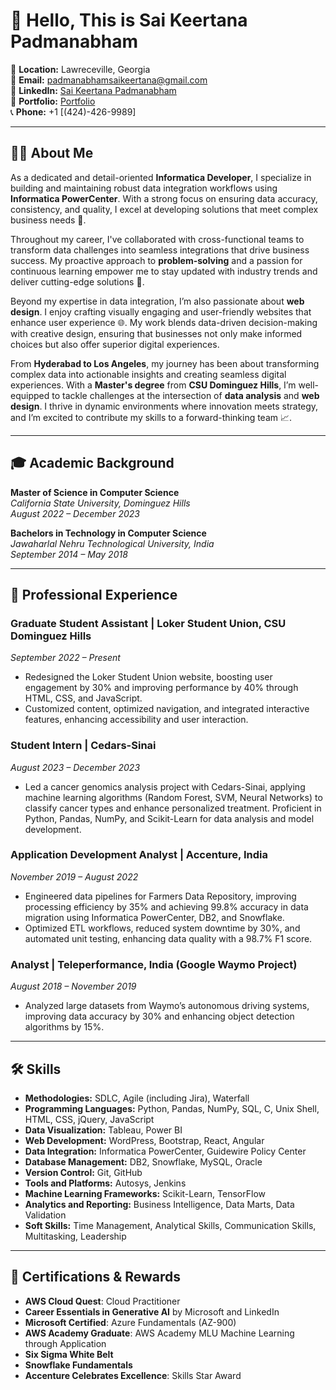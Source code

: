 # 👋 Hello, This is Sai Keertana Padmanabham

📍 **Location:** Lawreceville, Georgia  
📧 **Email:** [padmanabhamsaikeertana@gmail.com](mailto:padmanabhamsaikeertana@gmail.com)  
🔗 **LinkedIn:** [Sai Keertana Padmanabham](https://www.linkedin.com/in/saikeertanapadmanabham/)  
🔗 **Portfolio:** [Portfolio](https://sai-keertana-padmanabham.netlify.app/)  
📞 **Phone:** +1 [(424)-426-9989]

---

## 👩‍💻 About Me

As a dedicated and detail-oriented **Informatica Developer**, I specialize in building and maintaining robust data integration workflows using **Informatica PowerCenter**. With a strong focus on ensuring data accuracy, consistency, and quality, I excel at developing solutions that meet complex business needs 🔄.

Throughout my career, I've collaborated with cross-functional teams to transform data challenges into seamless integrations that drive business success. My proactive approach to **problem-solving** and a passion for continuous learning empower me to stay updated with industry trends and deliver cutting-edge solutions 🚀.

Beyond my expertise in data integration, I’m also passionate about **web design**. I enjoy crafting visually engaging and user-friendly websites that enhance user experience 🌐. My work blends data-driven decision-making with creative design, ensuring that businesses not only make informed choices but also offer superior digital experiences.

From **Hyderabad to Los Angeles**, my journey has been about transforming complex data into actionable insights and creating seamless digital experiences. With a **Master's degree** from **CSU Dominguez Hills**, I’m well-equipped to tackle challenges at the intersection of **data analysis** and **web design**. I thrive in dynamic environments where innovation meets strategy, and I’m excited to contribute my skills to a forward-thinking team 📈.

---

## 🎓 Academic Background

**Master of Science in Computer Science**  
*California State University, Dominguez Hills*  
*August 2022 – December 2023*
  
**Bachelors in Technology in Computer Science**  
*Jawaharlal Nehru Technological University, India*  
*September 2014 – May 2018* 

---

## 💼 Professional Experience

### Graduate Student Assistant | Loker Student Union, CSU Dominguez Hills  
*September 2022 – Present*  
- Redesigned the Loker Student Union website, boosting user engagement by 30% and improving performance by 40% through HTML, CSS, and JavaScript.
- Customized content, optimized navigation, and integrated interactive features, enhancing accessibility and user interaction.

### Student Intern | Cedars-Sinai
*August 2023 – December 2023*  
- Led a cancer genomics analysis project with Cedars-Sinai, applying machine learning algorithms (Random Forest, SVM, Neural Networks) to classify cancer types and enhance personalized treatment. Proficient in Python, Pandas, NumPy, and Scikit-Learn for data analysis and model development.
  
### Application Development Analyst | Accenture, India  
*November 2019 – August 2022*  
- Engineered data pipelines for Farmers Data Repository, improving processing efficiency by 35% and achieving 99.8% accuracy in data migration using Informatica PowerCenter, DB2, and Snowflake.
- Optimized ETL workflows, reduced system downtime by 30%, and automated unit testing, enhancing data quality with a 98.7% F1 score.
  
###  Analyst | Teleperformance, India (Google Waymo Project)  
*August 2018 – November 2019*  
- Analyzed large datasets from Waymo’s autonomous driving systems, improving data accuracy by 30% and enhancing object detection algorithms by 15%. 
---

## 🛠️ Skills

- **Methodologies:** SDLC, Agile (including Jira), Waterfall
- **Programming Languages:** Python, Pandas, NumPy, SQL, C, Unix Shell, HTML, CSS, jQuery, JavaScript
- **Data Visualization:** Tableau, Power BI
- **Web Development:** WordPress, Bootstrap, React, Angular
- **Data Integration:** Informatica PowerCenter, Guidewire Policy Center
- **Database Management:** DB2, Snowflake, MySQL, Oracle
- **Version Control:** Git, GitHub
- **Tools and Platforms:** Autosys, Jenkins
- **Machine Learning Frameworks:** Scikit-Learn, TensorFlow
- **Analytics and Reporting:** Business Intelligence, Data Marts, Data Validation
- **Soft Skills:** Time Management, Analytical Skills, Communication Skills, Multitasking, Leadership

---
## 📜 Certifications & Rewards

- **AWS Cloud Quest**: Cloud Practitioner
- **Career Essentials in Generative AI** by Microsoft and LinkedIn
- **Microsoft Certified**: Azure Fundamentals (AZ-900)
- **AWS Academy Graduate**: AWS Academy MLU Machine Learning through Application
- **Six Sigma White Belt**
- **Snowflake Fundamentals**
- **Accenture Celebrates Excellence**: Skills Star Award

